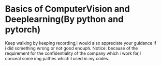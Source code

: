 # Basics of ComputerVision and Deeplearning(By python and pytorch)
Keep walking by keeping recording,I would also appreciate your guidance if i did something wrong or not good enouph.
Notice: because of the requirement for the confidentiality of the company which i work for,I conceal some img pathes which I used in my codes.
